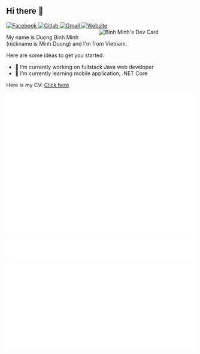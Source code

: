## Hi there 👋

<div align="left">
  <a href="https://www.facebook.com/duong.binh.minh.1/" target="_blank">
    <img 
      src="https://img.shields.io/badge/Facebook-1877F2?style=for-the-badge&logo=facebook&logoColor=white"
      alt="Facebook"
    />
  </a>
  <a href="https://gitlab.com/teobatman00/" target="_blank">
    <img 
      src="https://img.shields.io/badge/GitLab-330F63?style=for-the-badge&logo=gitlab&logoColor=white"
      alt="Gitlab"
    />
  </a>
  <a href="mailto:minhduongb97@gmail.com" target="_blank">
    <img 
      src="https://img.shields.io/badge/Gmail-D14836?style=for-the-badge&logo=gmail&logoColor=white"
      alt="Gmail"
    />
  </a>
  <a href="https://teobatman00.github.io/minh-duong/" target="_blank">
    <img 
      src="https://img.shields.io/badge/website-000000?style=for-the-badge&logo=About.me&logoColor=white"
      alt="Website"
    />
  </a>
</div>

<a href="https://app.daily.dev/minhduongb97" target="_blank">
  <img src="https://api.daily.dev/devcards/6f228cd3352c4095b7647e0dbd4073e0.png?r=4zm" width="256" align="right" alt="Bình Minh's Dev Card"/>
</a>

My name is Duong Binh Minh (nickname is Minh Duong) and I'm from Vietnam.

Here are some ideas to get you started:

- 🔭 I’m currently working on fullstack Java web developer
- 🌱 I’m currently learning mobile application, .NET Core

Here is my CV: [Click here](https://teobatman00.github.io/teobatman00/)

![Stats](/metrics.classic.svg)
![Notable](/metrics.plugin.notable.indepth.svg)
![Achievements](/metrics.plugin.achievements.compact.svg)
